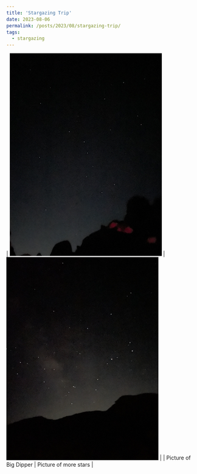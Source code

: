 ```yaml
---
title: 'Stargazing Trip'
date: 2023-08-06
permalink: /posts/2023/08/stargazing-trip/
tags:
  - stargazing
---
```



| <img src="../images/IMG_5224.jpg" alt="picture_of_star_1" width="400"/> | <img src="../images/IMG_5230.jpg" alt="picture_of_star_2" width="400"/> |
| Picture of Big Dipper | Picture of more stars |
